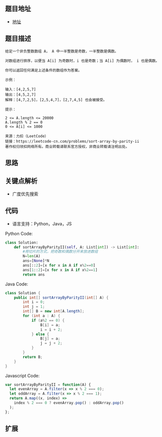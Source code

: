 ## 题目地址

- [地址](https://leetcode-cn.com/problems/sort-array-by-parity-ii/)

## 题目描述

```
给定一个非负整数数组 A， A 中一半整数是奇数，一半整数是偶数。

对数组进行排序，以便当 A[i] 为奇数时，i 也是奇数；当 A[i] 为偶数时， i 也是偶数。

你可以返回任何满足上述条件的数组作为答案。

示例：

输入：[4,2,5,7]
输出：[4,5,2,7]
解释：[4,7,2,5]，[2,5,4,7]，[2,7,4,5] 也会被接受。

提示：

2 <= A.length <= 20000
A.length % 2 == 0
0 <= A[i] <= 1000

来源：力扣（LeetCode）
链接：https://leetcode-cn.com/problems/sort-array-by-parity-ii
著作权归领扣网络所有。商业转载请联系官方授权，非商业转载请注明出处。
```

## 思路

## 关键点解析

- 广度优先搜索

## 代码

- 语言支持：Python，Java，JS

Python Code:

```python
class Solution:
    def sortArrayByParityII(self, A: List[int]) -> List[int]:
        #用切片的方式，把奇数和偶数分开来放进数组
        N=len(A)
        ans=[None]*N
        ans[::2]=[x for x in A if x%2==0]
        ans[1::2]=[x for x in A if x%2==1]
        return ans
```

Java Code:

```java
class Solution {
    public int[] sortArrayByParityII(int[] A) {
        int i = 0;
        int j = 1;
        int[] B = new int[A.length];
        for (int a : A) {
            if (a%2 == 0) {
                B[i] = a;
                i = i + 2;
            } else {
                B[j] = a;
                j = j + 2;
            }
        }
        return B;
    }
}
```

Javascript Code:

```js
var sortArrayByParityII = function(A) {
  let evenArray = A.filter(x => x % 2 === 0);
  let oddArray = A.filter(x => x % 2 === 1);
  return A.map((x, index) =>
    index % 2 === 0 ? evenArray.pop() : oddArray.pop()
  );
};
```

## 扩展
